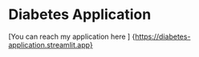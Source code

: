 # Diabetes Application
[You can reach my application here ] {https://diabetes-application.streamlit.app}
